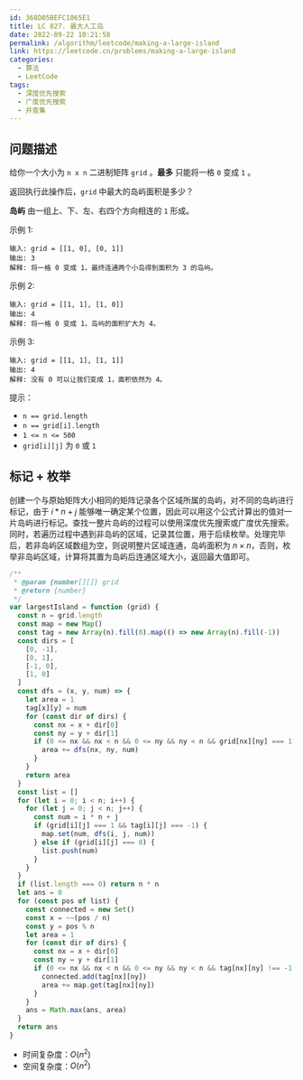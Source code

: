 ```yaml
---
id: 368D05BEFC1865E1
title: LC 827. 最大人工岛
date: 2022-09-22 10:21:58
permalink: /algorithm/leetcode/making-a-large-island
link: https://leetcode.cn/problems/making-a-large-island
categories:
  - 算法
  - LeetCode
tags:
  - 深度优先搜索
  - 广度优先搜索
  - 并查集
---
```


<Level :type='3'/>

## 问题描述

给你一个大小为 `n x n` 二进制矩阵 `grid` 。**最多** 只能将一格 `0` 变成 `1` 。

返回执行此操作后，`grid` 中最大的岛屿面积是多少？

**岛屿** 由一组上、下、左、右四个方向相连的 `1` 形成。

示例 1:

```text
输入: grid = [[1, 0], [0, 1]]
输出: 3
解释: 将一格 0 变成 1，最终连通两个小岛得到面积为 3 的岛屿。
```

示例 2:

```text
输入: grid = [[1, 1], [1, 0]]
输出: 4
解释: 将一格 0 变成 1，岛屿的面积扩大为 4。
```

示例 3:

```text
输入: grid = [[1, 1], [1, 1]]
输出: 4
解释: 没有 0 可以让我们变成 1，面积依然为 4。
```

提示：

- `n == grid.length`
- `n == grid[i].length`
- `1 <= n <= 500`
- `grid[i][j]` 为 `0` 或 `1`

## 标记 + 枚举

创建一个与原始矩阵大小相同的矩阵记录各个区域所属的岛屿，对不同的岛屿进行标记，由于 $i * n + j$ 能够唯一确定某个位置，因此可以用这个公式计算出的值对一片岛屿进行标记。查找一整片岛屿的过程可以使用深度优先搜索或广度优先搜索。同时，若遍历过程中遇到非岛屿的区域，记录其位置，用于后续枚举。处理完毕后，若非岛屿区域数组为空，则说明整片区域连通，岛屿面积为 $n \times n$，否则，枚举非岛屿区域，计算将其置为岛屿后连通区域大小，返回最大值即可。

```javascript
/**
 * @param {number[][]} grid
 * @return {number}
 */
var largestIsland = function (grid) {
  const n = grid.length
  const map = new Map()
  const tag = new Array(n).fill(0).map(() => new Array(n).fill(-1))
  const dirs = [
    [0, -1],
    [0, 1],
    [-1, 0],
    [1, 0]
  ]
  const dfs = (x, y, num) => {
    let area = 1
    tag[x][y] = num
    for (const dir of dirs) {
      const nx = x + dir[0]
      const ny = y + dir[1]
      if (0 <= nx && nx < n && 0 <= ny && ny < n && grid[nx][ny] === 1 && tag[nx][ny] === -1) {
        area += dfs(nx, ny, num)
      }
    }
    return area
  }
  const list = []
  for (let i = 0; i < n; i++) {
    for (let j = 0; j < n; j++) {
      const num = i * n + j
      if (grid[i][j] === 1 && tag[i][j] === -1) {
        map.set(num, dfs(i, j, num))
      } else if (grid[i][j] === 0) {
        list.push(num)
      }
    }
  }
  if (list.length === 0) return n * n
  let ans = 0
  for (const pos of list) {
    const connected = new Set()
    const x = ~~(pos / n)
    const y = pos % n
    let area = 1
    for (const dir of dirs) {
      const nx = x + dir[0]
      const ny = y + dir[1]
      if (0 <= nx && nx < n && 0 <= ny && ny < n && tag[nx][ny] !== -1 && !connected.has(tag[nx][ny])) {
        connected.add(tag[nx][ny])
        area += map.get(tag[nx][ny])
      }
    }
    ans = Math.max(ans, area)
  }
  return ans
}
```

- 时间复杂度：$O(n^2)$
- 空间复杂度：$O(n^2)$
